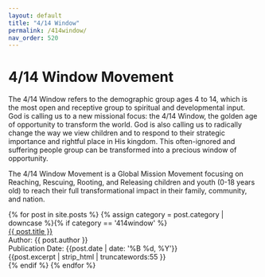 ```yaml
---
layout: default
title: "4/14 Window"
permalink: /414window/
nav_order: 520
---
```

<h1 class="category-title">4/14 Window Movement</h1>

<p>The 4/14 Window refers to the demographic group ages 4 to 14, which is the most open and receptive group to spiritual and developmental input. God is calling us to a new missional focus: the 4/14 Window, the golden age of opportunity to transform the world. God is also calling us to radically change the way we view children and to respond to their strategic importance and rightful place in His kingdom. This often-ignored and suffering people group can be transformed into a precious window of opportunity.</p>
<p>The 4/14 Window Movement is a Global Mission Movement focusing on Reaching, Rescuing, Rooting, and Releasing children and youth (0-18 years old) to reach their full transformational impact in their family, community, and nation.</p>

<div class="article-container">
  {% for post in site.posts %}
    {% assign category = post.category | downcase %}{% if category == '414window' %}
      <div class="article-list">
        <div class="article-category"></div>
        <div class="article-summary">
          <a href="{{ post.url | prepend: site.baseurl }}">{{ post.title }}</a><br>
          <div class="author">Author: {{ post.author }}</div>
          <div class="publication-date">Publication Date: <time datetime="{{post.date | date: '%F'}}">{{post.date | date: '%B %d, %Y'}}</time></div>
          <div class="excerpt">{{post.excerpt | strip_html | truncatewords:55 }}</div>
        </div>
      </div>
    {% endif %}
  {% endfor %}
</div>

